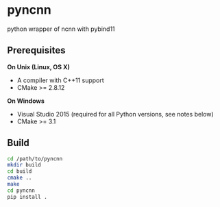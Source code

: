 # pyncnn
python wrapper of ncnn with pybind11

## Prerequisites

**On Unix (Linux, OS X)**

* A compiler with C++11 support
* CMake >= 2.8.12

**On Windows**

* Visual Studio 2015 (required for all Python versions, see notes below)
* CMake >= 3.1

## Build
```bash
cd /path/to/pyncnn
mkdir build
cd build
cmake ..
make
cd pyncnn
pip install .
```